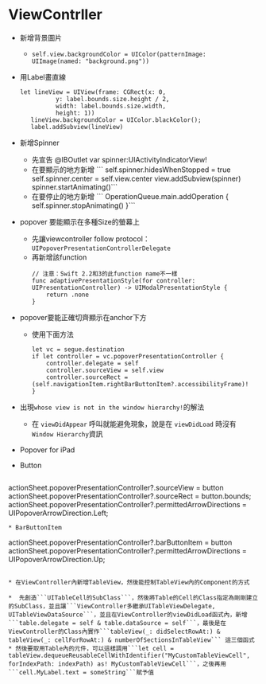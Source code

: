 # ViewContrller

* 新增背景圖片
  * `self.view.backgroundColor = UIColor(patternImage: UIImage(named: "background.png"))`
* 用Label畫直線
  ```
  let lineView = UIView(frame: CGRect(x: 0, 
            y: label.bounds.size.height / 2,
            width: label.bounds.size.width,
            height: 1)) 
     lineView.backgroundColor = UIColor.blackColor();
     label.addSubview(lineView)
  ```
* 新增Spinner
  * 先宣告 @IBOutlet var spinner:UIActivityIndicatorView!
  * 在要顯示的地方新增
    \`\`\`
    self.spinner.hidesWhenStopped = true
    self.spinner.center = self.view.center
    view.addSubview\(spinner\)
    spinner.startAnimating\(\)\`\`\`
  * 在要停止的地方新增
    \`\`\` 
    OperationQueue.main.addOperation {
       self.spinner.stopAnimating\(\)
    }\`\`\`
* popover 要能顯示在多種Size的螢幕上
  * 先讓viewcontroller follow protocol：`UIPopoverPresentationControllerDelegate`
  * 再新增該function 
    ```
    // 注意：Swift 2.2和3的此function name不一樣
    func adaptivePresentationStyle(for controller: UIPresentationController) -> UIModalPresentationStyle {
        return .none
    }
    ```
* popover要能正確切齊顯示在anchor下方
  * 使用下面方法
    ```
    let vc = segue.destination
    if let controller = vc.popoverPresentationController {
        controller.delegate = self
        controller.sourceView = self.view
        controller.sourceRect = (self.navigationItem.rightBarButtonItem?.accessibilityFrame)!
    }
    ```
* 出現`whose view is not in the window hierarchy!`的解法

  * 在 `viewDidAppear` 呼叫就能避免現象，說是在 `viewDidLoad` 時沒有 `Window Hierarchy`資訊

* Popover for iPad

 * Button

   ```      
actionSheet.popoverPresentationController?.sourceView = button
actionSheet.popoverPresentationController?.sourceRect = button.bounds;
actionSheet.popoverPresentationController?.permittedArrowDirections = UIPopoverArrowDirection.Left;

   ```
 * BarButtonItem

   ```
actionSheet.popoverPresentationController?.barButtonItem = button
actionSheet.popoverPresentationController?.permittedArrowDirections = UIPopoverArrowDirection.Up;
   ```
   
* 在ViewController內新增TableView，然後能控制TableView內的Component的方式
  
 *  先創造```UITableCell的SubClass```，然後將Table的Cell的Class指定為剛剛建立的SubClass，並且讓```ViewController多繼承UITableViewDelegate, UITableViewDataSource```，並且在ViewController的viewDidLoad函式內，新增```table.delegate = self & table.dataSource = self```，最後是在ViewController的Class內實作```tableView(_: didSelectRowAt:) & tableView(_: cellForRowAt:) & numberOfSectionsInTableView``` 這三個函式
 * 然後要取用Table內的元件，可以這樣調用```let cell = tableView.dequeueReusableCellWithIdentifier("MyCustomTableViewCell", forIndexPath: indexPath) as! MyCustomTableViewCell```，之後再用```cell.MyLabel.text = someString```賦予值